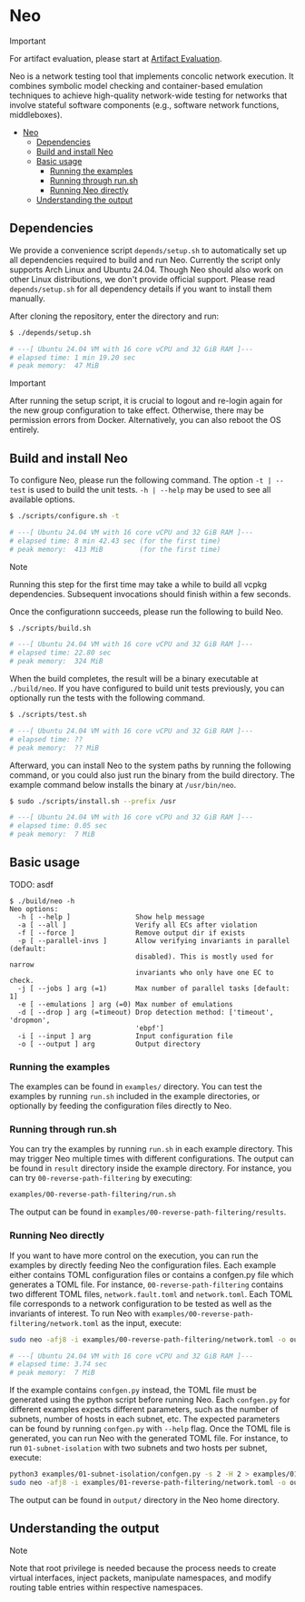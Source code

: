 # Neo

> [!IMPORTANT]
> For artifact evaluation, please start at
> [Artifact Evaluation](/doc/artifact-evaluation.md).

Neo is a network testing tool that implements concolic network execution. It
combines symbolic model checking and container-based emulation techniques to
achieve high-quality network-wide testing for networks that involve stateful
software components (e.g., software network functions, middleboxes).

<!--toc:start-->
- [Neo](#neo)
  - [Dependencies](#dependencies)
  - [Build and install Neo](#build-and-install-neo)
  - [Basic usage](#basic-usage)
    - [Running the examples](#running-the-examples)
    - [Running through run.sh](#running-through-runsh)
    - [Running Neo directly](#running-neo-directly)
  - [Understanding the output](#understanding-the-output)
<!--toc:end-->

## Dependencies

We provide a convenience script `depends/setup.sh` to automatically set up all
dependencies required to build and run Neo. Currently the script only supports
Arch Linux and Ubuntu 24.04. Though Neo should also work on other Linux
distributions, we don't provide official support. Please read `depends/setup.sh`
for all dependency details if you want to install them manually.

After cloning the repository, enter the directory and run:

```sh
$ ./depends/setup.sh

# ---[ Ubuntu 24.04 VM with 16 core vCPU and 32 GiB RAM ]---
# elapsed time: 1 min 19.20 sec
# peak memory:  47 MiB
```

> [!IMPORTANT]
> After running the setup script, it is crucial to logout and re-login again for
> the new group configuration to take effect. Otherwise, there may be permission
> errors from Docker. Alternatively, you can also reboot the OS entirely.

## Build and install Neo

To configure Neo, please run the following command. The option `-t | --test` is
used to build the unit tests. `-h | --help` may be used to see all available
options.

```sh
$ ./scripts/configure.sh -t

# ---[ Ubuntu 24.04 VM with 16 core vCPU and 32 GiB RAM ]---
# elapsed time: 8 min 42.43 sec (for the first time)
# peak memory:  413 MiB         (for the first time)
```

> [!NOTE]
> Running this step for the first time may take a while to build all vcpkg
> dependencies. Subsequent invocations should finish within a few seconds.

Once the configurationn succeeds, please run the following to build Neo.

```sh
$ ./scripts/build.sh

# ---[ Ubuntu 24.04 VM with 16 core vCPU and 32 GiB RAM ]---
# elapsed time: 22.80 sec
# peak memory:  324 MiB
```

When the build completes, the result will be a binary executable at
`./build/neo`. If you have configured to build unit tests previously, you can
optionally run the tests with the following command.

```sh
$ ./scripts/test.sh

# ---[ Ubuntu 24.04 VM with 16 core vCPU and 32 GiB RAM ]---
# elapsed time: ??
# peak memory:  ?? MiB
```

Afterward, you can install Neo to the system paths by running the following
command, or you could also just run the binary from the build directory. The
example command below installs the binary at `/usr/bin/neo`.

```sh
$ sudo ./scripts/install.sh --prefix /usr

# ---[ Ubuntu 24.04 VM with 16 core vCPU and 32 GiB RAM ]---
# elapsed time: 0.05 sec
# peak memory:  7 MiB
```

## Basic usage

TODO: asdf

```
$ ./build/neo -h
Neo options:
  -h [ --help ]                Show help message
  -a [ --all ]                 Verify all ECs after violation
  -f [ --force ]               Remove output dir if exists
  -p [ --parallel-invs ]       Allow verifying invariants in parallel (default:
                               disabled). This is mostly used for narrow
                               invariants who only have one EC to check.
  -j [ --jobs ] arg (=1)       Max number of parallel tasks [default: 1]
  -e [ --emulations ] arg (=0) Max number of emulations
  -d [ --drop ] arg (=timeout) Drop detection method: ['timeout', 'dropmon',
                               'ebpf']
  -i [ --input ] arg           Input configuration file
  -o [ --output ] arg          Output directory
```

### Running the examples

The examples can be found in `examples/` directory. You can test the examples by
running `run.sh` included in the example directories, or optionally by feeding
the configuration files directly to Neo.

### Running through run.sh

You can try the examples by running `run.sh` in each example directory. This may trigger Neo multiple times with different configurations. The output can be found in `result` directory inside the example directory. For instance, you can try `00-reverse-path-filtering` by executing:
```sh
examples/00-reverse-path-filtering/run.sh
```
The output can be found in `examples/00-reverse-path-filtering/results`.

### Running Neo directly

If you want to have more control on the execution, you can run the examples by directly feeding Neo the configuration files. Each example either contains TOML configuration files or contains a confgen.py file which generates a TOML file. For instance, `00-reverse-path-filtering` contains two different TOML files, `network.fault.toml` and `network.toml`. Each TOML file corresponds to a network configuration to be tested as well as the invariants of interest. To run Neo with `examples/00-reverse-path-filtering/network.toml` as the input, execute:
```sh
sudo neo -afj8 -i examples/00-reverse-path-filtering/network.toml -o output

# ---[ Ubuntu 24.04 VM with 16 core vCPU and 32 GiB RAM ]---
# elapsed time: 3.74 sec
# peak memory:  7 MiB
```

If the example contains `confgen.py` instead, the TOML file must be generated using the python script before running Neo. Each `confgen.py` for different examples expects different parameters, such as the number of subnets, number of hosts in each subnet, etc. The expected parameters can be found by running `confgen.py` with `--help` flag. Once the TOML file is generated, you can run Neo with the generated TOML file. For instance, to run `01-subnet-isolation` with two subnets and two hosts per subnet, execute:
```sh
python3 examples/01-subnet-isolation/confgen.py -s 2 -H 2 > examples/01-subnet-isolation/network.toml
sudo neo -afj8 -i examples/01-reverse-path-filtering/network.toml -o output
```
The output can be found in `output/` directory in the Neo home directory.

## Understanding the output

> [!NOTE]
> Note that root privilege is needed because the process needs to create virtual
> interfaces, inject packets, manipulate namespaces, and modify routing table
> entries within respective namespaces.
